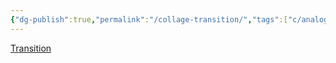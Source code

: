 ```yaml
---
{"dg-publish":true,"permalink":"/collage-transition/","tags":["c/analog","c/abstract","c/stamp","c/circle","c/letters","c/colour-orange","c/colour-red","c/colour-purple"],"created":"2024-06-28T12:56:46.000-04:00","updated":"2025-08-01T09:30:02.330-04:00"}
---
```



[Transition](https://www.instagram.com/p/B5_Sjsxhylu/)
